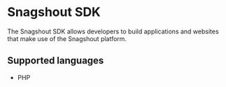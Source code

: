 # Snagshout SDK

The Snagshout SDK allows developers to build applications and websites that 
make use of the Snagshout platform.

## Supported languages

- PHP

